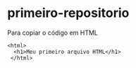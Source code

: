 # primeiro-repositorio

Para copiar o código em HTML
```
<html>
  <h1>Meu primeiro arquivo HTML</h1>
 </html>
```

